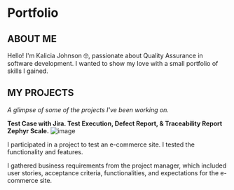 # Portfolio
## ABOUT ME

Hello! I'm Kalicia Johnson 🤓, passionate about Quality Assurance in software development. I wanted to show my love with a small portfolio of skills I gained. 

## MY PROJECTS 

*A glimpse of some of the projects I've been working on.*

**Test Case with Jira. Test Execution, Defect Report, & Traceability Report Zephyr Scale.**
![image]()

I participated in a project to test an e-commerce site. I tested the functionality and features.

I gathered business requirements from the project manager, which included user stories, acceptance criteria, functionalities, and expectations for the e-commerce site.



